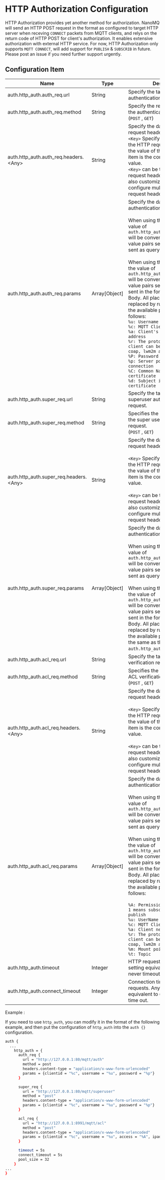 # HTTP Authorization Configuration

HTTP Authorization provides yet another method for authorization.
NanoMQ will send an HTTP POST request in the format as configured to target HTTP server when receving `CONNECT` packets from MQTT clients, and relys on the return code of HTTP POST for client's authorization. It enables extensive authorization with external HTTP service.
For now, HTTP Authorization only supports `MQTT CONNECT`, will add support for `PUBLISH` & `SUBSCRIB` in future. Please post an issue if you need further support urgently.

## Configuration Item

| Name                              | Type | Description                                                     | default                                                         |
| ----------------------------------- | -------- | ------------------------------------------------------------ | ------------------------------------------------------------ |
| auth.http_auth.auth_req.url              | String   | Specify the target URL of the authentication request. | `http://127.0.0.1:80/mqtt/auth`                              |
| auth.http_auth.auth_req.method           | String     | Specify the request method of the authentication request.<br />(`POST`  , `GET`) | `POST`                                                       |
| auth.http_auth.auth_req.headers.\<Any\>  | String   | Specify the data in the HTTP request header.<br /> `<Key>` Specify the field name in the HTTP request header, and the value of this configuration item is the corresponding field value. <br />`<Key>` can be the standard HTTP request header field. Users can also customize the field to configure multiple different request header fields. | `auth.http_auth.auth_req.headers.content-type = application/x-www-form-urlencoded` <br/>`auth.http_auth.auth_req.headers.accept = */*` |
| auth.http_auth.auth_req.params           | Array[Object]    | Specify the data carried in the authentication request. <br /><br />When using the **GET** method, the value of `auth.http_auth.auth_req.params` will be converted into `k=v` key-value pairs separated by `&` and sent as query string parameters. <br /><br />When using the **POST** method, the value of `auth.http_auth.auth_req.params` will be converted into `k=v` key-value pairs separated by `&` and sent in the form of Request Body. All placeholders will be replaced by run-time data , and the available placeholders are as follows:<br />`%u: Username`<br />`%c: MQTT Client ID`<br />`%a: Client's network IP address`<br />`%r: The protocol used by the client can be:mqtt, mqtt-sn, coap, lwm2m and stomp`<br />`%P: Password`<br />`%p: Server port for client connection`<br />`%C: Common Name in client certificate`<br />`%d: Subject in client certificate` | `auth.http_auth.auth_req.params = {clientid= "%c", username= "%u", password= "%P"}`                        |
| auth.http_auth.super_req.url             | String   | Specify the target URL for the superuser authentication request. | `http://127.0.0.1:80/mqtt/superuser`                         |
| auth.http_auth.super_req.method          | String   | Specifies the request method of the super user authentication request.<br />(`POST`  , `GET`) | `POST`                                                       |
| auth.http_auth.super_req.headers.\<Any\> | String   | Specify the data in the HTTP request header.<br /><br /> `<Key>` Specify the field name in the HTTP request header, and the value of this configuration item is the corresponding field value. <br /><br />`<Key>` can be the standard HTTP request header field. Users can also customize the field to configure multiple different request header fields. | `auth.http_auth.super_req.headers.content-type = application/x-www-form-urlencoded`<br/>`auth.http_auth.super_req.headers.accept = */*` |
| auth.http_auth.super_req.params          | Array[Object]    | Specify the data carried in the authentication request. <br /><br />When using the **GET** method, the value of `auth.http_auth.auth_req.params` will be converted into `k=v` key-value pairs separated by `&` and sent as query string parameters. <br /><br />When using the **POST** method, the value of `auth.http_auth.auth_req.params` will be converted into `k=v` key-value pairs separated by `&` and sent in the form of Request Body. All placeholders will be replaced by run-time data, and the available placeholders are the same as those of `auth.http_auth.auth_req.params`. | `auth.http_auth.super_req.params = {clientid= "%c", username= "%u", password= "%P"}`                                    |
| auth.http_auth.acl_req.url               | String   | Specify the target URL for ACL verification requests. | `http://127.0.0.1:8991/mqtt/acl`                             |
| auth.http_auth.acl_req.method            | String   | Specifies the request method for ACL verification requests.<br />(`POST`  , `GET`) | `POST`                                                       |
| auth.http_auth.acl_req.headers.\<Any\>   | String   | Specify the data in the HTTP request header. <br /><br />`<Key>` Specify the field name in the HTTP request header, and the value of this configuration item is the corresponding field value. <br /><br />`<Key>` can be the standard HTTP request header field. User can also customize the field to configure multiple different request header fields. | `auth.http_auth.super_req.headers.content-type = application/x-www-form-urlencoded`<br/>`auth.http_auth.super_req.headers.accept = */*` |
| auth.http_auth.acl_req.params            | Array[Object]    | Specify the data carried in the authentication request. <br /><br />When using the **GET** method, the value of `auth.http_auth.auth_req.params` will be converted into `k=v` key-value pairs separated by `&` and sent as query string parameters. <br /><br />When using the **POST** method, the value of `auth.http_auth.auth_req.params` will be converted into `k=v` key-value pairs separated by `&` and sent in the form of Request Body. All placeholders will be replaced by run-time data , and the available placeholders are as follows:<br /><br />`%A: Permission to be verified, 1 means subscription, 2 means publish`<br />`%u: UserName`<br />`%c: MQTT Client ID`<br />`%a: Client network IP address`<br />`%r: The protocol used by the client can be: mqtt, mqtt-sn, coap, lwm2m and stomp`<br />`%m: Mount point`<br />`%t: Topic` | `auth.http_auth.acl_req.params = {clientid = "%c", username = "%u", access = "%A", ipaddr = "%a", topic = "%t", mountpoint = "%m"}` |
| auth.http_auth.timeout                   | Integer  | HTTP request timeout. Any setting equivalent to `0s` means never timeout. | `5s`                                                         |
| auth.http_auth.connect_timeout           | Integer  | Connection timeout for HTTP requests. Any setting value equivalent to `0s` means never time out. | `5s`                                                         |

Example :

If you need to use `http_auth`, you can modify it in the format of the following example, and then put the configuration of `http_auth` into the `auth {}` configuration.

```bash
auth {
  ...
    http_auth = {
      auth_req {
        url = "http://127.0.0.1:80/mqtt/auth"
        method = post
        headers.content-type = "application/x-www-form-urlencoded"
        params = {clientid = "%c", username = "%u", password = "%p"}
      }

      super_req {
        url = "http://127.0.0.1:80/mqtt/superuser"
        method = "post"
        headers.content-type = "application/x-www-form-urlencoded"
        params = {clientid = "%c", username = "%u", password = "%p"}
      }

      acl_req {
        url = "http://127.0.0.1:8991/mqtt/acl"
        method = "post"
        headers.content-type = "application/x-www-form-urlencoded"
        params = {clientid = "%c", username = "%u", access = "%A", ipaddr = "%a", topic = "%t", mountpoint = "%m"}
      }

      timeout = 5s
      connect_timeout = 5s
      pool_size = 32
    }
...
}
```